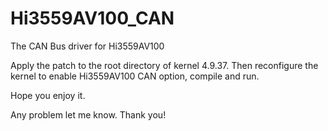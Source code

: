 # Hi3559AV100_CAN
The CAN Bus driver for Hi3559AV100

Apply the patch to the root directory of kernel 4.9.37. Then reconfigure the kernel to enable Hi3559AV100 CAN option, compile and run.

Hope you enjoy it.

Any problem let me know. Thank you!
